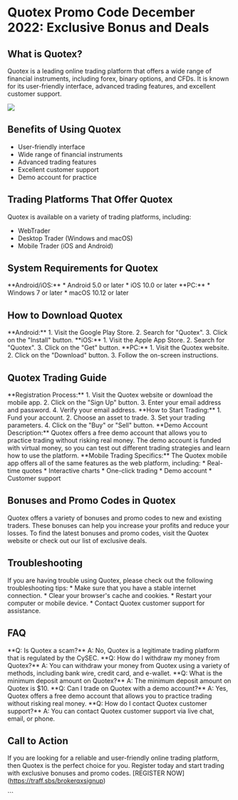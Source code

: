 # Quotex Promo Code December 2022: Exclusive Bonus and Deals

## What is Quotex?

Quotex is a leading online trading platform that offers a wide range of
financial instruments, including forex, binary options, and CFDs. It is
known for its user-friendly interface, advanced trading features, and
excellent customer support.

[![](https://static.quotex.io/files/4_en/300_250.jpg)](https://traff.sbs/brokerqxlid)

## Benefits of Using Quotex

-   User-friendly interface
-   Wide range of financial instruments
-   Advanced trading features
-   Excellent customer support
-   Demo account for practice

## Trading Platforms That Offer Quotex

Quotex is available on a variety of trading platforms, including:

-   WebTrader
-   Desktop Trader (Windows and macOS)
-   Mobile Trader (iOS and Android)

## System Requirements for Quotex

\*\*Android/iOS:\*\* \* Android 5.0 or later \* iOS 10.0 or later
\*\*PC:\*\* \* Windows 7 or later \* macOS 10.12 or later

## How to Download Quotex

\*\*Android:\*\* 1. Visit the Google Play Store. 2. Search for
"Quotex". 3. Click on the "Install" button. \*\*iOS:\*\* 1.
Visit the Apple App Store. 2. Search for "Quotex". 3. Click on the
"Get" button. \*\*PC:\*\* 1. Visit the Quotex website. 2. Click on
the "Download" button. 3. Follow the on-screen instructions.

## Quotex Trading Guide

\*\*Registration Process:\*\* 1. Visit the Quotex website or download
the mobile app. 2. Click on the "Sign Up" button. 3. Enter your
email address and password. 4. Verify your email address. \*\*How to
Start Trading:\*\* 1. Fund your account. 2. Choose an asset to trade. 3.
Set your trading parameters. 4. Click on the "Buy" or "Sell"
button. \*\*Demo Account Description:\*\* Quotex offers a free demo
account that allows you to practice trading without risking real money.
The demo account is funded with virtual money, so you can test out
different trading strategies and learn how to use the platform.
\*\*Mobile Trading Specifics:\*\* The Quotex mobile app offers all of
the same features as the web platform, including: \* Real-time quotes \*
Interactive charts \* One-click trading \* Demo account \* Customer
support

## Bonuses and Promo Codes in Quotex

Quotex offers a variety of bonuses and promo codes to new and existing
traders. These bonuses can help you increase your profits and reduce
your losses. To find the latest bonuses and promo codes, visit the
Quotex website or check out our list of exclusive deals.

## Troubleshooting

If you are having trouble using Quotex, please check out the following
troubleshooting tips: \* Make sure that you have a stable internet
connection. \* Clear your browser\'s cache and cookies. \* Restart your
computer or mobile device. \* Contact Quotex customer support for
assistance.

## FAQ

\*\*Q: Is Quotex a scam?\*\* A: No, Quotex is a legitimate trading
platform that is regulated by the CySEC. \*\*Q: How do I withdraw my
money from Quotex?\*\* A: You can withdraw your money from Quotex using
a variety of methods, including bank wire, credit card, and e-wallet.
\*\*Q: What is the minimum deposit amount on Quotex?\*\* A: The minimum
deposit amount on Quotex is \$10. \*\*Q: Can I trade on Quotex with a
demo account?\*\* A: Yes, Quotex offers a free demo account that allows
you to practice trading without risking real money. \*\*Q: How do I
contact Quotex customer support?\*\* A: You can contact Quotex customer
support via live chat, email, or phone.

## Call to Action

If you are looking for a reliable and user-friendly online trading
platform, then Quotex is the perfect choice for you. Register today and
start trading with exclusive bonuses and promo codes. \[REGISTER
NOW\](https://traff.sbs/brokerqxsignup)

\`\`\`

